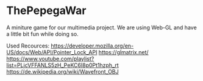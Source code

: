 # ThePepegaWar
A miniture game for our multimedia project. We are using Web-GL and have a little bit fun while doing so.


Used Recources:
https://developer.mozilla.org/en-US/docs/Web/API/Pointer_Lock_API 
https://glmatrix.net/
https://www.youtube.com/playlist?list=PLjcVFFANLS5zH_PeKC6I8p0Pt1hzph_rt 
https://de.wikipedia.org/wiki/Wavefront_OBJ